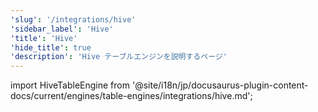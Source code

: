 ```yaml
---
'slug': '/integrations/hive'
'sidebar_label': 'Hive'
'title': 'Hive'
'hide_title': true
'description': 'Hive テーブルエンジンを説明するページ'
---
```


import HiveTableEngine from '@site/i18n/jp/docusaurus-plugin-content-docs/current/engines/table-engines/integrations/hive.md';

<HiveTableEngine/>
